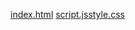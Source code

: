 [index.html](https://github.com/user-attachments/files/22179190/index.html)
[script.js](https://github.com/user-attachments/files/22179191/script.js)[style.css](https://github.com/user-attachments/files/22179193/style.css)

